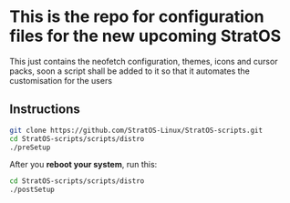 # This is the repo for configuration files for the new upcoming StratOS
This just contains the neofetch configuration, themes, icons and cursor packs, soon a script shall be added to it so that it automates the customisation for the users

## Instructions
```bash 
git clone https://github.com/StratOS-Linux/StratOS-scripts.git
cd StratOS-scripts/scripts/distro
./preSetup
```
After you **reboot your system**, run this:
```bash 
cd StratOS-scripts/scripts/distro 
./postSetup
```
